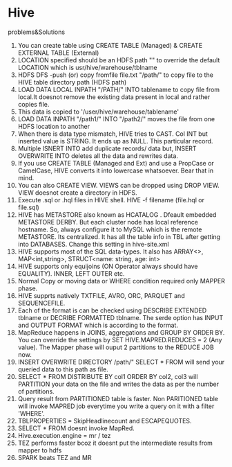 # Hive
problems&amp;Solutions


1) You can create table using CREATE TABLE (Managed) & CREATE EXTERNAL TABLE (External) 
2) LOCATION specified should be an HDFS path "" to override the default LOCATION which is usr/hive/warehouse/tblname
3) HDFS DFS -push (or) copy fromfile file.txt "/path/" to copy file to the HIVE table directory path (HDFS path)
4) LOAD DATA LOCAL INPATH "/PATH/" INTO tablename to copy file from local.It doesnot remove the existing data present in local and rather copies file.
5) This data is copied to '/user/hive/warehouse/tablename'
6) LOAD DATA INPATH "/path1/" INTO "/path2/" moves the file from one HDFS location to another
7) When there is data type mismatch, HIVE tries to CAST. Col INT but inserted value is STRING. It ends up as NULL. This particular record.
8) Multiple ISNERT INTO add duplicate records/ data but, INSERT OVERWRITE INTO deletes all the data and rewrites data.
9) If you use CREATE TABLE (Managed and Ext) and use a PropCase or CamelCase, HIVE converts it into lowercase whatsoever. Bear that in mind.
10) You can also CREATE VIEW. VIEWS can be dropped using DROP VIEW. VIEW doesnot create a directory in HDFS.
11) Execute .sql or .hql files in HIVE shell. HIVE -f  filename (file.hql or file.sql)
12) HIVE has METASTORE also known as HCATALOG . Dfeault embedded METASTORE DERBY. But each cluster node has local reference hostname. So, always configure it to MySQL which is the remote METASTORE. Its centralized. It has all the table info in TBL after getting into DATABASES. Change this setting in hive-site.xml
13) HIVE supports most of the SQL data-types. It also has ARRAY<>, MAP<int,string>, STRUCT<name: string, age: int>
14) HIVE supports only equijoins (ON Operator always should have EQUALITY). INNER, LEFT OUTER etc.
15) Normal Copy or moving data or WHERE condition required only MAPPER phase.
16) HIVE supprts natively TXTFILE, AVRO, ORC, PARQUET and SEQUENCEFILE.
17) Each of the format is can be checked using DESCRIBE EXTENDED tblname or DECRIBE FORMATTED tblname. The serde option has INPUT and OUTPUT FORMAT  which is according to the format.
18) MapReduce happens in JOINS, aggregations and GROUP BY ORDER BY. You can override the settings by SET HIVE.MAPRED.REDUCES = 2 (Any value). The Mapper phase will ouput 2 partitions to the REDUCE JOB now.
19) INSERT OVERWRITE DIRECTORY /path/"
    SELECT * FROM will send your queried data to this path as file.
14) SELECT * FROM DISTRIBUTE BY col1 ORDER BY col2, col3 will PARTITION your data on the file and writes the data as per the number of partitions.
15) Query result from PARTITIONED table is faster. Non PARITIONED table will invoke MAPRED job everytime you write a query on it with a filter 'WHERE'.
16) TBLPROPERTIES = SkipHeadlinecount and ESCAPEQUOTES.
17) SELECT * FROM doesnt invoke MapRed.
18) Hive.execution.engine = mr / tez
19) TEZ performs faster bcoz it doesnt put the intermediate results from mapper to hdfs 
20) SPARK beats TEZ and MR
